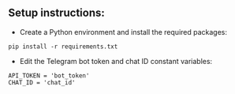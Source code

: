 ## Setup instructions:

* Create a Python environment and install the required packages:
```
pip install -r requirements.txt
```
* Edit the Telegram bot token and chat ID constant variables:
```
API_TOKEN = 'bot_token'
CHAT_ID = 'chat_id'
```
